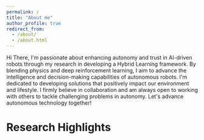 ```yaml
---
permalink: /
title: "About me"
author_profile: true
redirect_from: 
  - /about/
  - /about.html
---
```


Hi There, I'm passionate about enhancing autonomy and trust in AI-driven robots through my research in developing a Hybrid Learning framework. By blending physics and deep reinforcement learning, I aim to advance the intelligence and decision-making capabilities of autonomous robots.
I'm dedicated to developing solutions that positively impact our environment and lifestyle. I firmly believe in collaboration and am always open to working with others to tackle challenging problems in autonomy.
Let's advance autonomous technology together!

Research Highlights
======
